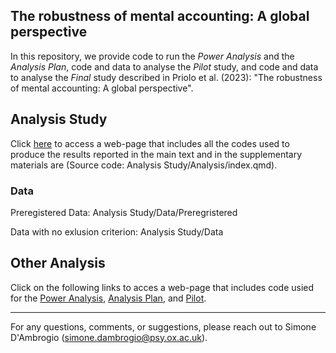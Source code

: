 ## The robustness of mental accounting: A global perspective

In this repository, we provide code to run the *Power Analysis* and the *Analysis Plan*, code and data to analyse the *Pilot* study, and code and data to analyse the *Final* study described in Priolo et al. (2023): "The robustness of mental accounting: A global perspective".


## Analysis Study

Click [here](https://run.pavlovia.org/simonedambrogio/mmar-analysis/) to access a web-page that includes all the codes used to produce the results reported in the main text and in the supplementary materials are (Source code: Analysis Study/Analysis/index.qmd).

### Data 

Preregistered Data: Analysis Study/Data/Preregristered

Data with no exlusion criterion: Analysis Study/Data

## Other Analysis
Click on the following links to acces a web-page that includes code usied for the [Power Analysis](https://run.pavlovia.org/simonedambrogio/research-record-mental-account-replication/Power%20Analysis.html), [Analysis Plan](https://run.pavlovia.org/simonedambrogio/research-record-mental-account-replication/Analysis%20Plan.html), and [Pilot](https://run.pavlovia.org/simonedambrogio/research-record-mental-account-replication/Compare%20Pilot%20Version.html).

---

For any questions, comments, or suggestions, please reach out to Simone D'Ambrogio (simone.dambrogio@psy.ox.ac.uk).



